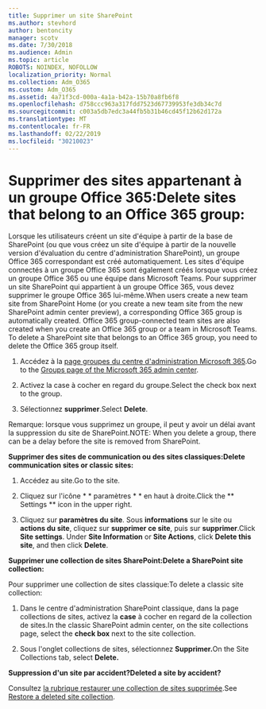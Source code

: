 ```yaml
---
title: Supprimer un site SharePoint
ms.author: stevhord
author: bentoncity
manager: scotv
ms.date: 7/30/2018
ms.audience: Admin
ms.topic: article
ROBOTS: NOINDEX, NOFOLLOW
localization_priority: Normal
ms.collection: Adm_O365
ms.custom: Adm_O365
ms.assetid: 4a71f3cd-000a-4a1a-b42a-15b70a8fb6f8
ms.openlocfilehash: d758ccc963a317fdd7523d67739953fe3db34c7d
ms.sourcegitcommit: c003a5db7edc3a44fb5b31b46cd45f12b62d172a
ms.translationtype: MT
ms.contentlocale: fr-FR
ms.lasthandoff: 02/22/2019
ms.locfileid: "30210023"
---
```

# <a name="delete-sites-that-belong-to-an-office-365-group"></a><span data-ttu-id="5c915-102">Supprimer des sites appartenant à un groupe Office 365:</span><span class="sxs-lookup"><span data-stu-id="5c915-102">Delete sites that belong to an Office 365 group:</span></span>

<span data-ttu-id="5c915-p101">Lorsque les utilisateurs créent un site d'équipe à partir de la base de SharePoint (ou que vous créez un site d'équipe à partir de la nouvelle version d'évaluation du centre d'administration SharePoint), un groupe Office 365 correspondant est créé automatiquement. Les sites d'équipe connectés à un groupe Office 365 sont également créés lorsque vous créez un groupe Office 365 ou une équipe dans Microsoft Teams. Pour supprimer un site SharePoint qui appartient à un groupe Office 365, vous devez supprimer le groupe Office 365 lui-même.</span><span class="sxs-lookup"><span data-stu-id="5c915-p101">When users create a new team site from SharePoint Home (or you create a new team site from the new SharePoint admin center preview), a corresponding Office 365 group is automatically created. Office 365 group-connected team sites are also created when you create an Office 365 group or a team in Microsoft Teams. To delete a SharePoint site that belongs to an Office 365 group, you need to delete the Office 365 group itself.</span></span> 
  
1. <span data-ttu-id="5c915-106">Accédez à la [page groupes du centre d'administration Microsoft 365](https://portal.office.com/adminportal/home#/groups).</span><span class="sxs-lookup"><span data-stu-id="5c915-106">Go to the [Groups page of the Microsoft 365 admin center](https://portal.office.com/adminportal/home#/groups).</span></span>
    
2. <span data-ttu-id="5c915-107">Activez la case à cocher en regard du groupe.</span><span class="sxs-lookup"><span data-stu-id="5c915-107">Select the check box next to the group.</span></span>
    
3. <span data-ttu-id="5c915-108">Sélectionnez **supprimer**.</span><span class="sxs-lookup"><span data-stu-id="5c915-108">Select **Delete**.</span></span>
    
<span data-ttu-id="5c915-109">Remarque: lorsque vous supprimez un groupe, il peut y avoir un délai avant la suppression du site de SharePoint.</span><span class="sxs-lookup"><span data-stu-id="5c915-109">NOTE: When you delete a group, there can be a delay before the site is removed from SharePoint.</span></span>
  
<span data-ttu-id="5c915-110">**Supprimer des sites de communication ou des sites classiques:**</span><span class="sxs-lookup"><span data-stu-id="5c915-110">**Delete communication sites or classic sites:**</span></span>

1. <span data-ttu-id="5c915-111">Accédez au site.</span><span class="sxs-lookup"><span data-stu-id="5c915-111">Go to the site.</span></span>
  
2. <span data-ttu-id="5c915-112">Cliquez sur l'icône \* \* paramètres \* \* en haut à droite.</span><span class="sxs-lookup"><span data-stu-id="5c915-112">Click the \*\* Settings \*\* icon in the upper right.</span></span> 
  
3. <span data-ttu-id="5c915-p102">Cliquez sur **paramètres du site**. Sous **informations** sur le site ou **actions du site**, cliquez sur **supprimer ce site**, puis sur **supprimer**.</span><span class="sxs-lookup"><span data-stu-id="5c915-p102">Click **Site settings**. Under **Site Information** or **Site Actions**, click **Delete this site**, and then click **Delete**.</span></span>
  
<span data-ttu-id="5c915-115">**Supprimer une collection de sites SharePoint:**</span><span class="sxs-lookup"><span data-stu-id="5c915-115">**Delete a SharePoint site collection:**</span></span>

<span data-ttu-id="5c915-116">Pour supprimer une collection de sites classique:</span><span class="sxs-lookup"><span data-stu-id="5c915-116">To delete a classic site collection:</span></span>
  
1. <span data-ttu-id="5c915-117">Dans le centre d'administration SharePoint classique, dans la page collections de sites, activez la **case** à cocher en regard de la collection de sites.</span><span class="sxs-lookup"><span data-stu-id="5c915-117">In the classic SharePoint admin center, on the site collections page, select the **check box** next to the site collection.</span></span> 
    
2. <span data-ttu-id="5c915-118">Sous l'onglet collections de sites, sélectionnez **Supprimer.**</span><span class="sxs-lookup"><span data-stu-id="5c915-118">On the Site Collections tab, select **Delete.**</span></span>
    
<span data-ttu-id="5c915-119">**Suppression d'un site par accident?**</span><span class="sxs-lookup"><span data-stu-id="5c915-119">**Deleted a site by accident?**</span></span>

<span data-ttu-id="5c915-120">Consultez [la rubrique restaurer une collection de sites supprimée](https://go.microsoft.com/fwlink/?linkid=867660).</span><span class="sxs-lookup"><span data-stu-id="5c915-120">See [Restore a deleted site collection](https://go.microsoft.com/fwlink/?linkid=867660).</span></span>
  

